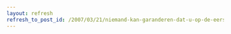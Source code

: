 ```yaml
---
layout: refresh
refresh_to_post_id: /2007/03/21/niemand-kan-garanderen-dat-u-op-de-eerste-pagina-in-google-komt
---
```

